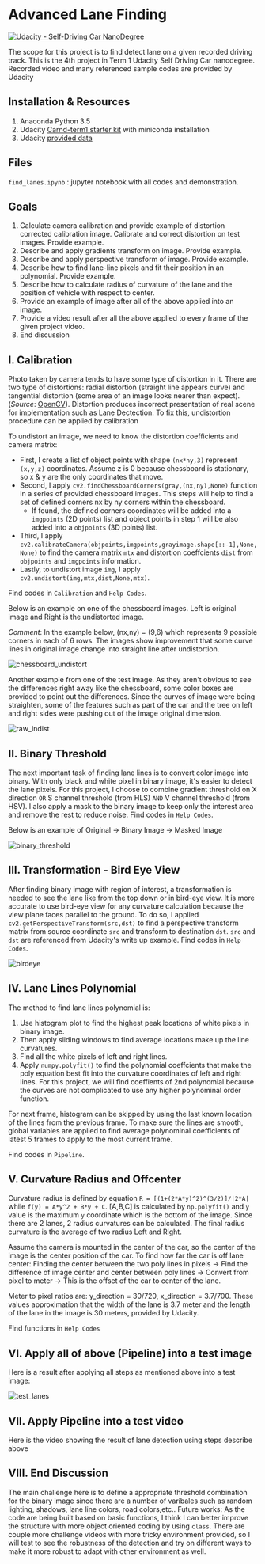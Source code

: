 # Advanced Lane Finding
[![Udacity - Self-Driving Car NanoDegree](https://s3.amazonaws.com/udacity-sdc/github/shield-carnd.svg)](http://www.udacity.com/drive)

The scope for this project is to find detect lane on a given recorded driving track. This is the 4th project in Term 1 Udacity Self Driving Car nanodegree. Recorded video and many referenced sample codes are provided by Udacity

## Installation & Resources
1. Anaconda Python 3.5
2. Udacity [Carnd-term1 starter kit](https://github.com/udacity/CarND-Term1-Starter-Kit) with miniconda installation 
3. Udacity [provided data](https://github.com/udacity/CarND-Advanced-Lane-Lines)

## Files
`find_lanes.ipynb` : jupyter notebook with all codes and demonstration.

## Goals
1. Calculate camera calibration and provide example of distortion corrected calibration image. Calibrate and correct distortion on test images. Provide example.
2. Describe and apply gradients transform on image. Provide example.
3. Describe and apply perspective transform of image. Provide example.
4. Describe how to find lane-line pixels and fit their position in an polynomial. Provide example.
5. Describe how to calculate radius of curvature of the lane and the position of vehicle with respect to center.
6. Provide an example of image after all of the above applied into an image.
7. Provide a video result after all the above applied to every frame of the given project video.
8. End discussion

## I. Calibration
Photo taken by camera tends to have some type of distortion in it. There are two type of distortions: radial distortion (straight line appears curve) and tangential distortion (some area of an image looks nearer than expect). (*Source*: [OpenCV](http://docs.opencv.org/3.0-beta/doc/py_tutorials/py_calib3d/py_calibration/py_calibration.html)). Distortion produces incorrect presentation of real scene for implementation such as Lane Dectection. To fix this, undistortion procedure can be applied by calibration

To undistort an image, we need to know the distortion coefficients and camera matrix:
- First, I create a list of object points with shape `(nx*ny,3)` represent `(x,y,z)` coordinates. Assume z is 0 because chessboard is stationary, so x & y are the only coordinates that move.
- Second, I apply `cv2.findChessboardCorners(gray,(nx,ny),None)` function in a series of provided chessboard images. This steps will help to find a set of defined corners nx by ny corners within the chessboard.
  - If found, the defined corners coordinates will be added into a `imgpoints` (2D points) list and object points in step 1 will be also added into a `objpoints` (3D points) list.
- Third, I apply `cv2.calibrateCamera(objpoints,imgpoints,grayimage.shape[::-1],None,None)` to find the camera matrix `mtx` and distortion coeffcients `dist` from `objpoints` and `imgpoints` information.
- Lastly, to undistort image `img`, I apply `cv2.undistort(img,mtx,dist,None,mtx)`.

Find codes in `Calibration` and `Help Codes`.

Below is an example on one of the chessboard images. Left is original image and Right is the undistorted image.

*Comment*: In the example below, (nx,ny) = (9,6) which represents 9 possible corners in each of 6 rows. The images show improvement that some curve lines in original image change into straight line after undistortion.

![chessboard_undistort](https://cloud.githubusercontent.com/assets/23693651/22965319/045eeb82-f32b-11e6-82fe-b5fa407eb9d1.png)

Another example from one of the test image. As they aren't obvious to see the differences right away like the chessboard, some color boxes are provided to point out the differences. Since the curves of image were being straighten, some of the features such as part of the car and the tree on left and right sides were pushing out of the image original dimension.

![raw_indist](https://cloud.githubusercontent.com/assets/23693651/22965408/73205f1a-f32b-11e6-869d-d4c0972e7c88.png)

## II. Binary Threshold
The next important task of finding lane lines is to convert color image into binary. With only black and white pixel in binary image, it's easier to detect the lane pixels.
For this project, I choose to combine gradient threshold on X direction `OR` S channel threshold (from HLS) `AND` V channel threshold (from HSV). I also apply a mask to the binary image to keep only the interest area and remove the rest to reduce noise.
Find codes in `Help Codes`.

Below is an example of Original -> Binary Image -> Masked Image

![binary_threshold](https://cloud.githubusercontent.com/assets/23693651/23200884/defc0698-f8a4-11e6-8493-5b5a3a8970f4.png)

## III. Transformation - Bird Eye View
After finding binary image with region of interest, a transformation is needed to see the lane like from the top down or in bird-eye view. It is more accurate to use bird-eye view for any curvature calculation because the view plane faces parallel to the ground. To do so, I applied `cv2.getPerspectiveTransform(src,dst)` to find a perspective transform matrix from source coordinate `src` and transform to destination `dst`. `src` and `dst` are referenced from Udacity's write up example. Find codes in `Help Codes`.

![birdeye](https://cloud.githubusercontent.com/assets/23693651/23200885/e0a09be4-f8a4-11e6-9223-5f6239f57902.png)

## IV. Lane Lines Polynomial
The method to find lane lines polynomial is: 

1. Use histogram plot to find the highest peak locations of white pixels in binary image.
2. Then apply sliding windows to find average locations make up the line curvatures.
3. Find all the white pixels of left and right lines.
4. Apply `numpy.polyfit()` to find the polynomial coeffcients that make the poly equation best fit into the curvature coordinates of left and right lines. For this project, we will find coeffients of 2nd polynomial because the curves are not complicated to use any higher polynominal order function.

For next frame, histogram can be skipped by using the last known location of the lines from the previous frame. To make sure the lines are smooth, global variables are applied to find average polynominal coefficients of latest 5 frames to apply to the most current frame.

Find codes in `Pipeline`.

## V. Curvature Radius and Offcenter
Curvature radius is defined by equation `R = [(1+(2*A*y)^2)^(3/2)]/|2*A|` while `f(y) = A*y^2 + B*y + C`. [A,B,C] is calculated by `np.polyfit()` and `y` value is the maximum `y` coordinate which is the bottom of the image. Since there are 2 lanes, 2 radius curvatures can be calculated. The final radius curvature is the average of two radius Left and Right.

Assume the camera is mounted in the center of the car, so the center of the image is the center position of the car. To find how far the car is off lane center: 
Finding the center between the two poly lines in pixels -> Find the difference of image center and center between poly lines -> Convert from pixel to meter -> This is the offset of the car to center of the lane.

Meter to pixel ratios are: y_direction = 30/720, x_direction = 3.7/700. These values approximation that the width of the lane is 3.7 meter and the length of the lane in the image is 30 meters, provided by Udacity. 

Find functions in `Help Codes`

## VI. Apply all of above (Pipeline) into a test image
Here is a result after applying all steps as mentioned above into a test image:

![test_lanes](https://cloud.githubusercontent.com/assets/23693651/23200890/e373364c-f8a4-11e6-886a-84dcdca550a8.png)

## VII. Apply Pipeline into a test video
Here is the video showing the result of lane detection using steps describe above

## VIII. End Discussion
The main challenge here is to define a appropriate threshold combination for the binary image since there are a number of varibales such as random lighting, shadows, lane line colors, road colors,etc..
Future works:
As the code are being built based on basic functions, I think I can better improve the structure with more object oriented coding by using `class`.
There are couple more challenge videos with more tricky environment provided, so I will test to see the robustness of the detection and try on different ways to make it more robust to adapt with other environment as well.
